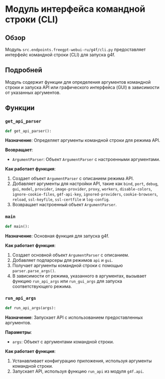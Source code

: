 # Модуль интерфейса командной строки (CLI)

## Обзор

Модуль `src.endpoints.freegpt-webui-ru/g4f/cli.py` предоставляет интерфейс командной строки (CLI) для запуска g4f.

## Подробней

Модуль содержит функции для определения аргументов командной строки и запуска API или графического интерфейса (GUI) в зависимости от указанных аргументов.

## Функции

### `get_api_parser`

```python
def get_api_parser():
```

**Назначение**: Определяет аргументы командной строки для режима API.

**Возвращает**:

*   `ArgumentParser`: Объект `ArgumentParser` с настроенными аргументами.

**Как работает функция**:

1.  Создает объект `ArgumentParser` с описанием режима API.
2.  Добавляет аргументы для настройки API, такие как `bind`, `port`, `debug`, `gui`, `model`, `provider`, `image-provider`, `proxy`, `workers`, `disable-colors`, `ignore-cookie-files`, `g4f-api-key`, `ignored-providers`, `cookie-browsers`, `reload`, `ssl-keyfile`, `ssl-certfile` и `log-config`.
3.  Возвращает настроенный объект `ArgumentParser`.

### `main`

```python
def main():
```

**Назначение**: Основная функция для запуска g4f.

**Как работает функция**:

1.  Создает основной объект `ArgumentParser` с описанием.
2.  Добавляет подпарсеры для режимов `api` и `gui`.
3.  Получает аргументы командной строки с помощью `parser.parse_args()`.
4.  В зависимости от режима, указанного в аргументах, вызывает функцию `run_api_args` или `run_gui_args` для запуска соответствующего режима.

### `run_api_args`

```python
def run_api_args(args):
```

**Назначение**: Запускает API с использованием предоставленных аргументов.

**Параметры**:

*   `args`: Объект с аргументами командной строки.

**Как работает функция**:

1.  Устанавливает конфигурацию приложения, используя аргументы командной строки.
2.  Запускает API, используя функцию `run_api` из модуля `g4f.api`.